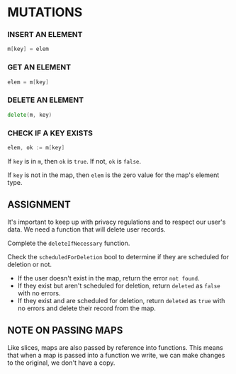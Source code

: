 # MUTATIONS
### INSERT AN ELEMENT
```go
m[key] = elem
```

### GET AN ELEMENT
```go
elem = m[key]
```

### DELETE AN ELEMENT
```go
delete(m, key)
```

### CHECK IF A KEY EXISTS
```go
elem, ok := m[key]
```

If `key` is in `m`, then `ok` is `true`. If not, `ok` is `false`.

If `key` is not in the map, then `elem` is the zero value for the map's element type.

## ASSIGNMENT
It's important to keep up with privacy regulations and to respect our user's data. We need a function that will delete user records.

Complete the `deleteIfNecessary` function.

Check the `scheduledForDeletion` bool to determine if they are scheduled for deletion or not.

- If the user doesn't exist in the map, return the error `not found`.
- If they exist but aren't scheduled for deletion, return `deleted` as `false` with no errors.
- If they exist and are scheduled for deletion, return `deleted` as `true` with no errors and delete their record from the map.

## NOTE ON PASSING MAPS
Like slices, maps are also passed by reference into functions. This means that when a map is passed into a function we write, we can make changes to the original, we don't have a copy.



